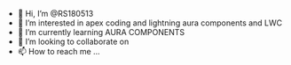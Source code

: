 - 👋 Hi, I’m @RS180513
- 👀 I’m interested in apex coding and lightning aura components and LWC
- 🌱 I’m currently learning AURA COMPONENTS 
- 💞️ I’m looking to collaborate on 
- 📫 How to reach me ...

<!---
RS180513/RS180513 is a ✨ special ✨ repository because its `README.md` (this file) appears on your GitHub profile.
You can click the Preview link to take a look at your changes.
--->
